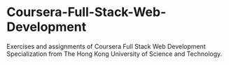 # Coursera-Full-Stack-Web-Development
Exercises and assignments of Coursera Full Stack Web Development Specialization from The Hong Kong University of Science and Technology.
